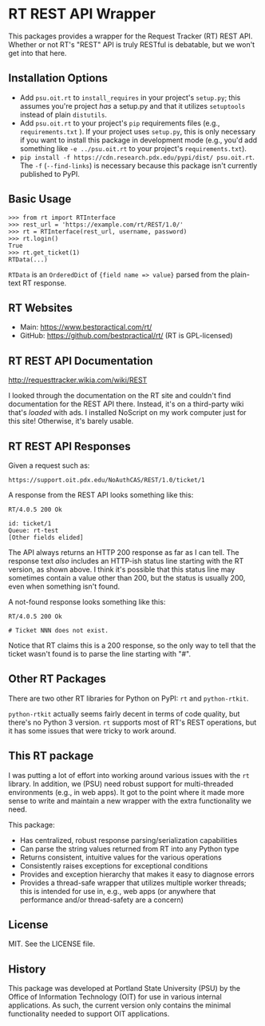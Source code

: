 # RT REST API Wrapper

This packages provides a wrapper for the Request Tracker (RT) REST API.
Whether or not RT's "REST" API is truly RESTful is debatable, but we
won't get into that here.

## Installation Options

- Add `psu.oit.rt` to `install_requires` in your project's `setup.py`;
  this assumes you're project *has* a setup.py and that it utilizes
  `setuptools` instead of plain `distutils`.
- Add `psu.oit.rt` to your project's `pip` requirements files (e.g.,
  `requirements.txt` ). If your project uses `setup.py`, this is only
  necessary if you want to install this package in development mode
  (e.g., you'd add something like `-e ../psu.oit.rt` to your project's
  `requirements.txt`).
- `pip install -f https://cdn.research.pdx.edu/pypi/dist/ psu.oit.rt`.
  The `-f` (`--find-links`) is necessary because this package isn't
  currently published to PyPI.

## Basic Usage

    >>> from rt import RTInterface
    >>> rest_url = 'https://example.com/rt/REST/1.0/'
    >>> rt = RTInterface(rest_url, username, password)
    >>> rt.login()
    True
    >>> rt.get_ticket(1)
    RTData(...)

`RTData` is an `OrderedDict` of `{field name => value}` parsed from the
plain-text RT response.

## RT Websites

- Main: https://www.bestpractical.com/rt/
- GitHub: https://github.com/bestpractical/rt/ (RT is GPL-licensed)

## RT REST API Documentation

http://requesttracker.wikia.com/wiki/REST

I looked through the documentation on the RT site and couldn't find
documentation for the REST API there. Instead, it's on a third-party
wiki that's *loaded* with ads. I installed NoScript on my work computer
just for this site! Otherwise, it's barely usable.

## RT REST API Responses

Given a request such as:

    https://support.oit.pdx.edu/NoAuthCAS/REST/1.0/ticket/1

A response from the REST API looks something like this:

    RT/4.0.5 200 Ok

    id: ticket/1
    Queue: rt-test
    [Other fields elided]

The API always returns an HTTP 200 response as far as I can tell. The
response text *also* includes an HTTP-ish status line starting with the
RT version, as shown above. I think it's possible that this status line
may sometimes contain a value other than 200, but the status is usually
200, even when something isn't found.

A not-found response looks something like this:

    RT/4.0.5 200 Ok

    # Ticket NNN does not exist.

Notice that RT claims this is a 200 response, so the only way to tell
that the ticket wasn't found is to parse the line starting with "#".

## Other RT Packages

There are two other RT libraries for Python on PyPI: `rt` and
`python-rtkit`.

`python-rtkit` actually seems fairly decent in terms of code quality,
but there's no Python 3 version. `rt` supports most of RT's REST
operations, but it has some issues that were tricky to work around.

## This RT package

I was putting a lot of effort into working around various issues with
the `rt` library. In addition, we (PSU) need robust support for
multi-threaded environments (e.g., in web apps). It got to the point
where it made more sense to write and maintain a new wrapper with the
extra functionality we need.

This package:

- Has centralized, robust response parsing/serialization capabilities
- Can parse the string values returned from RT into any Python type
- Returns consistent, intuitive values for the various operations
- Consistently raises exceptions for exceptional conditions
- Provides and exception hierarchy that makes it easy to diagnose errors
- Provides a thread-safe wrapper that utilizes multiple worker threads;
  this is intended for use in, e.g., web apps (or anywhere that
  performance and/or thread-safety are a concern)

## License

MIT. See the LICENSE file.

## History

This package was developed at Portland State University (PSU) by the
Office of Information Technology (OIT) for use in various internal
applications. As such, the current version only contains the minimal
functionality needed to support OIT applications.

